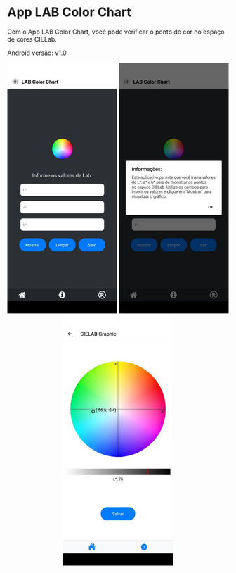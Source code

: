 # App LAB Color Chart

Com o App LAB Color Chart, você pode verificar o ponto de cor no espaço de cores CIELab.

Android versão: v1.0 

<p align="center">
  <img src="tela1.jpg" alt="Entrada de Dados" width="250"/>
  <img src="tela2.jpg" alt="Info" width="250"/>
  <img src="tela3.jpg" alt="Gráfico" width="250"/>
</p>
